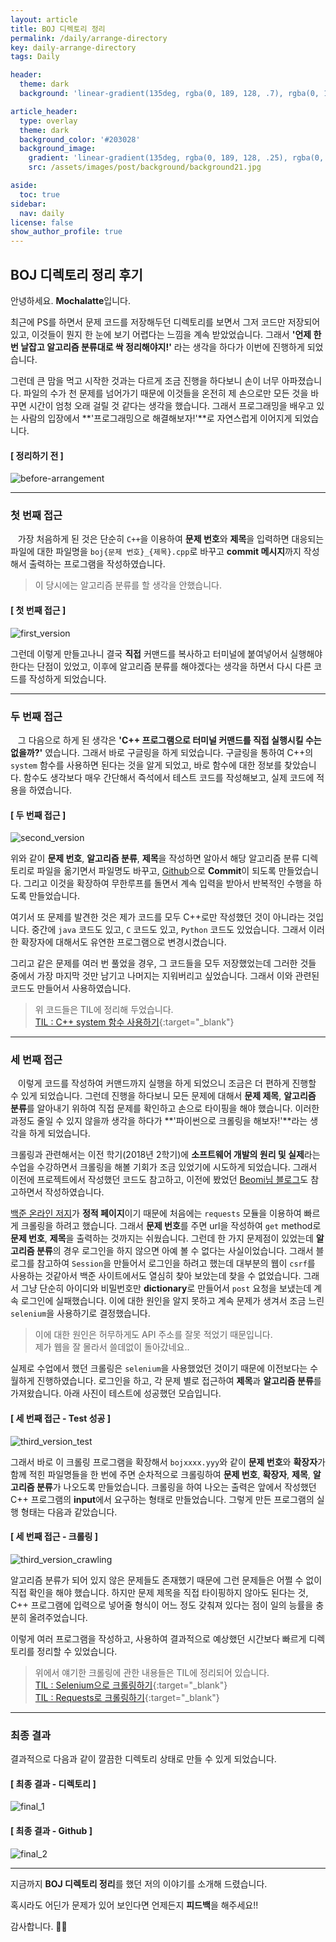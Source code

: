 ```yaml
---
layout: article
title: BOJ 디렉토리 정리
permalink: /daily/arrange-directory
key: daily-arrange-directory
tags: Daily

header:
  theme: dark
  background: 'linear-gradient(135deg, rgba(0, 189, 128, .7), rgba(0, 128, 255, .8))'

article_header:
  type: overlay
  theme: dark
  background_color: '#203028'
  background_image:
    gradient: 'linear-gradient(135deg, rgba(0, 189, 128, .25), rgba(0, 128, 255, .3))'
    src: /assets/images/post/background/background21.jpg

aside:
  toc: true
sidebar:
  nav: daily
license: false
show_author_profile: true
---
```


## BOJ 디렉토리 정리 후기
<!--more-->

안녕하세요. **Mochalatte**입니다.

최근에 PS를 하면서 문제 코드를 저장해두던 디렉토리를 보면서 그저 코드만 저장되어 있고, 이것들이 뭔지 한 눈에 보기 어렵다는 느낌을 계속 받았었습니다. 그래서 **'언제 한 번 날잡고 알고리즘 분류대로 싹 정리해야지!'** 라는 생각을 하다가 이번에 진행하게 되었습니다.

그런데 큰 맘을 먹고 시작한 것과는 다르게 조금 진행을 하다보니 손이 너무 아파졌습니다. 파일의 수가 천 문제를 넘어가기 때문에 이것들을 온전히 제 손으로만 모든 것을 바꾸면 시간이 엄청 오래 걸릴 것 같다는 생각을 했습니다. 그래서 프로그래밍을 배우고 있는 사람의 입장에서 **'프로그래밍으로 해결해보자!'**로 자연스럽게 이어지게 되었습니다.

#### [ 정리하기 전 ]
![before-arrangement](/assets/images/post/Daily/before_arrangement.png)


---

### 첫 번째 접근
&nbsp;&nbsp; 가장 처음하게 된 것은 단순히 `C++`을 이용하여 **문제 번호**와 **제목**을 입력하면 대응되는 파일에 대한 파일명을 `boj{문제 번호}_{제목}.cpp`로 바꾸고 **commit 메시지**까지 작성해서 출력하는 프로그램을 작성하였습니다. 
> 이 당시에는 알고리즘 분류를 할 생각을 안했습니다.

#### [ 첫 번째 접근 ]
![first_version](/assets/images/post/Daily/initial_version.png)

그런데 이렇게 만들고나니 결국 **직접** 커맨드를 복사하고 터미널에 붙여넣어서 실행해야 한다는 단점이 있었고, 이후에 알고리즘 분류를 해야겠다는 생각을 하면서 다시 다른 코드를 작성하게 되었습니다.

---

### 두 번째 접근
&nbsp;&nbsp; 그 다음으로 하게 된 생각은 **'C++ 프로그램으로 터미널 커맨드를 직접 실행시킬 수는 없을까?'** 였습니다. 그래서 바로 구글링을 하게 되었습니다. 구글링을 통하여 C++의 `system` 함수를 사용하면 된다는 것을 알게 되었고, 바로 함수에 대한 정보를 찾았습니다. 함수도 생각보다 매우 간단해서 즉석에서 테스트 코드를 작성해보고, 실제 코드에 적용을 하였습니다.

#### [ 두 번째 접근 ]
![second_version](/assets/images/post/Daily/second_version.png)

위와 같이 **문제 번호**, **알고리즘 분류**, **제목**을 작성하면 알아서 해당 알고리즘 분류 디렉토리로 파일을 옮기면서 파일명도 바꾸고, [Github](https://boj.kr/onww1/Algorithm)으로 **Commit**이 되도록 만들었습니다. 그리고 이것을 확장하여 무한루프를 돌면서 계속 입력을 받아서 반복적인 수행을 하도록 만들었습니다.

여기서 또 문제를 발견한 것은 제가 코드를 모두 C++로만 작성했던 것이 아니라는 것입니다. 중간에 `java` 코드도 있고, `C` 코드도 있고, `Python` 코드도 있었습니다. 그래서 이러한 확장자에 대해서도 유연한 프로그램으로 변경시켰습니다. 

그리고 같은 문제를 여러 번 풀었을 경우, 그 코드들을 모두 저장했었는데 그러한 것들 중에서 가장 마지막 것만 남기고 나머지는 지워버리고 싶었습니다. 그래서 이와 관련된 코드도 만들어서 사용하였습니다.

> 위 코드들은 TIL에 정리해 두었습니다. <br/>
[TIL : C++ system 함수 사용하기](/programming/cpp-system-func){:target="_blank"}

---

### 세 번째 접근
&nbsp;&nbsp; 이렇게 코드를 작성하여 커맨드까지 실행을 하게 되었으니 조금은 더 편하게 진행할 수 있게 되었습니다. 그런데 진행을 하다보니 모든 문제에 대해서 **문제 제목**, **알고리즘 분류**를 알아내기 위하여 직접 문제를 확인하고 손으로 타이핑을 해야 했습니다. 이러한 과정도 줄일 수 있지 않을까 생각을 하다가 **'파이썬으로 크롤링을 해보자!'**라는 생각을 하게 되었습니다.

크롤링과 관련해서는 이전 학기(2018년 2학기)에 **소프트웨어 개발의 원리 및 실제**라는 수업을 수강하면서 크롤링을 해볼 기회가 조금 있었기에 시도하게 되었습니다. 그래서 이전에 프로젝트에서 작성했던 코드도 참고하고, 이전에 봤었던 [Beomi님 블로그](https://beomi.github.io/2017/01/20/HowToMakeWebCrawler/)도 참고하면서 작성하였습니다. 

[백준 온라인 저지](https://boj.kr)가 **정적 페이지**이기 때문에 처음에는 `requests` 모듈을 이용하여 빠르게 크롤링을 하려고 했습니다. 그래서 **문제 번호**를 주면 url을 작성하여 `get` method로 **문제 번호**, **제목**을 출력하는 것까지는 쉬웠습니다. 그런데 한 가지 문제점이 있었는데 **알고리즘 분류**의 경우 로그인을 하지 않으면 아예 볼 수 없다는 사실이었습니다. 그래서 블로그를 참고하여 `Session`을 만들어서 로그인을 하려고 했는데 대부분의 웹이 `csrf`를 사용하는 것같아서 백준 사이트에서도 열심히 찾아 보았는데 찾을 수 없었습니다. 그래서 그냥 단순히 아이디와 비밀번호만 **dictionary**로 만들어서 `post` 요청을 보냈는데 계속 로그인에 실패했습니다. 이에 대한 원인을 알지 못하고 계속 문제가 생겨서 조금 느린 `selenium`을 사용하기로 결정했습니다.

> 이에 대한 원인은 허무하게도 API 주소를 잘못 적었기 때문입니다. <br/> 제가 웹을 잘 몰라서 쓸데없이 돌아갔네요..

실제로 수업에서 했던 크롤링은 `selenium`을 사용했었던 것이기 때문에 이전보다는 수월하게 진행하였습니다. 로그인을 하고, 각 문제 별로 접근하여 **제목**과 **알고리즘 분류**를 가져왔습니다. 아래 사진이 테스트에 성공했던 모습입니다.

#### [ 세 번째 접근 - Test 성공 ]
![third_version_test](/assets/images/post/daily/crawling.png)

그래서 바로 이 크롤링 프로그램을 확장해서 `bojxxxx.yyy`와 같이 **문제 번호**와 **확장자**가 함께 적힌 파일명들을 한 번에 주면 순차적으로 크롤링하여 **문제 번호**, **확장자**, **제목**, **알고리즘 분류**가 나오도록 만들었습니다. 크롤링을 하여 나오는 출력은 앞에서 작성했던 C++ 프로그램의 **input**에서 요구하는 형태로 만들었습니다. 그렇게 만든 프로그램의 실행 형태는 다음과 같았습니다.

#### [ 세 번째 접근 - 크롤링 ]
![third_version_crawling](/assets/images/post/daily/crawling_files.png)

알고리즘 분류가 되어 있지 않은 문제들도 존재했기 때문에 그런 문제들은 어쩔 수 없이 직접 확인을 해야 했습니다. 하지만 문제 제목을 직접 타이핑하지 않아도 된다는 것, C++ 프로그램에 입력으로 넣어줄 형식이 어느 정도 갖춰져 있다는 점이 일의 능률을 충분히 올려주었습니다.

이렇게 여러 프로그램을 작성하고, 사용하여 결과적으로 예상했던 시간보다 빠르게 디렉토리를 정리할 수 있었습니다.

> 위에서 얘기한 크롤링에 관한 내용들은 TIL에 정리되어 있습니다. <br/>
[TIL : Selenium으로 크롤링하기](/programming/py-crawling){:target="_blank"} <br/>
[TIL : Requests로 크롤링하기](/programming/py-crawling-2){:target="_blank"}

---

### 최종 결과

결과적으로 다음과 같이 깔끔한 디렉토리 상태로 만들 수 있게 되었습니다.

#### [ 최종 결과 - 디렉토리 ]
![final_1](/assets/images/post/daily/after_arrangment.png)

#### [ 최종 결과 - Github ]
![final_2](/assets/images/post/daily/github_status.png)

---

지금까지 **BOJ 디렉토리 정리**를 했던 저의 이야기를 소개해 드렸습니다.

혹시라도 어딘가 문제가 있어 보인다면 언제든지 **피드백**을 해주세요!!

감사합니다. 🙇🏻‍
